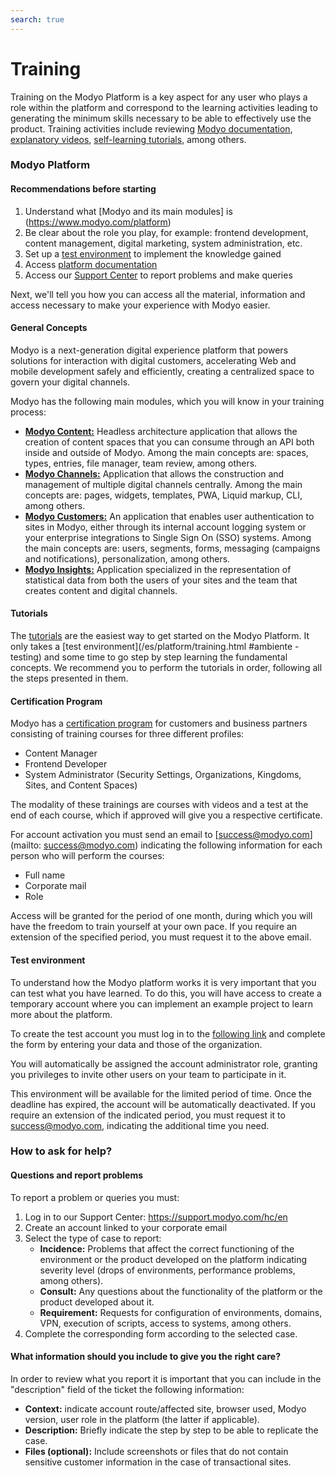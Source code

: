 ```yaml
---
search: true
---
```


# Training

Training on the Modyo Platform is a key aspect for any user who plays a role within the platform and correspond to the learning activities leading to generating the minimum skills necessary to be able to effectively use the product. Training activities include reviewing [Modyo documentation](/en/platform), [explanatory videos](https://www.youtube.com/channel/UCfss-k1zmkszMoNKzYRoGew), [self-learning tutorials](/en/platform/tutorials), among others.

### Modyo Platform

#### Recommendations before starting
1. Understand what [Modyo and its main modules] is (https://www.modyo.com/platform)
2. Be clear about the role you play, for example: frontend development, content management, digital marketing, system administration, etc.
3. Set up a [test environment](https://platform.modyo.cloud/onboarding) to implement the knowledge gained
4. Access [platform documentation](/en/platform/core)
5. Access our [Support Center](https://support.modyo.com/hc/en) to report problems and make queries

Next, we'll tell you how you can access all the material, information and access necessary to make your experience with Modyo easier.

#### General Concepts
Modyo is a next-generation digital experience platform that powers solutions for interaction with digital customers, accelerating Web and mobile development safely and efficiently, creating a centralized space to govern your digital channels.

Modyo has the following main modules, which you will know in your training process:
- [**Modyo Content:**](/en/platform/content) Headless architecture application that allows the creation of content spaces that you can consume through an API both inside and outside of Modyo. Among the main concepts are: spaces, types, entries, file manager, team review, among others.
- [**Modyo Channels:**](/en/platform/channels) Application that allows the construction and management of multiple digital channels centrally. Among the main concepts are: pages, widgets, templates, PWA, Liquid markup, CLI, among others.
- [**Modyo Customers:**](/en/platform/customers) An application that enables user authentication to sites in Modyo, either through its internal account logging system or your enterprise integrations to Single Sign On (SSO) systems. Among the main concepts are: users, segments, forms, messaging (campaigns and notifications), personalization, among others.
- [**Modyo Insights:**](/en/platform/insights) Application specialized in the representation of statistical data from both the users of your sites and the team that creates content and digital channels.

#### Tutorials
The [tutorials](/en/platform/tutorials) are the easiest way to get started on the Modyo Platform. It only takes a [test environment](/es/platform/training.html #ambiente -testing) and some time to go step by step learning the fundamental concepts.
We recommend you to perform the tutorials in order, following all the steps presented in them.

#### Certification Program
Modyo has a [certification program](https://training.modyo.com/catalog) for customers and business partners consisting of training courses for three different profiles:
- Content Manager
- Frontend Developer
- System Administrator (Security Settings, Organizations, Kingdoms, Sites, and Content Spaces)

The modality of these trainings are courses with videos and a test at the end of each course, which if approved will give you a respective certificate.

For account activation you must send an email to [success@modyo.com](mailto: success@modyo.com) indicating the following information for each person who will perform the courses:
- Full name
- Corporate mail
- Role

Access will be granted for the period of one month, during which you will have the freedom to train yourself at your own pace. If you require an extension of the specified period, you must request it to the above email.

#### Test environment
To understand how the Modyo platform works it is very important that you can test what you have learned. To do this, you will have access to create a temporary account where you can implement an example project to learn more about the platform.

To create the test account you must log in to the [following link](https://platform.modyo.cloud/onboarding) and complete the form by entering your data and those of the organization.

You will automatically be assigned the account administrator role, granting you privileges to invite other users on your team to participate in it.

This environment will be available for the limited period of time. Once the deadline has expired, the account will be automatically deactivated. If you require an extension of the indicated period, you must request it to [success@modyo.com](mailto:success@modyo.com), indicating the additional time you need.

### How to ask for help?

#### Questions and report problems
To report a problem or queries you must:
1. Log in to our Support Center: https://support.modyo.com/hc/en
2. Create an account linked to your corporate email
3. Select the type of case to report:
    - **Incidence:** Problems that affect the correct functioning of the environment or the product developed on the platform indicating severity level (drops of environments, performance problems, among others).
    - **Consult:** Any questions about the functionality of the platform or the product developed about it.
    - **Requirement:** Requests for configuration of environments, domains, VPN, execution of scripts, access to systems, among others.
4. Complete the corresponding form according to the selected case.

#### What information should you include to give you the right care?
In order to review what you report it is important that you can include in the "description" field of the ticket the following information:
- **Context:** indicate account route/affected site, browser used, Modyo version, user role in the platform (the latter if applicable).
- **Description:** Briefly indicate the step by step to be able to replicate the case.
- **Files (optional):** Include screenshots or files that do not contain sensitive customer information in the case of transactional sites.